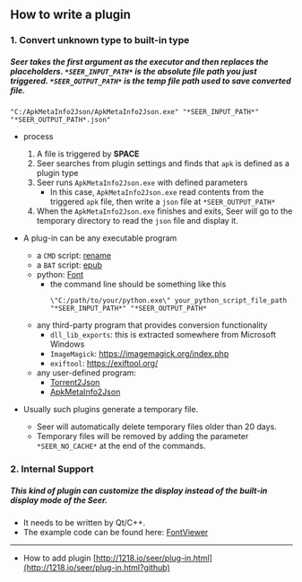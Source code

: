 ## How to write a plugin

### 1. Convert unknown type to built-in type

##### Seer takes the first argument as the executor and then replaces the placeholders. `*SEER_INPUT_PATH*` is the absolute file path you just triggered. `*SEER_OUTPUT_PATH*` is the temp file path used to save converted file.

```batch
"C:/ApkMetaInfo2Json/ApkMetaInfo2Json.exe" "*SEER_INPUT_PATH*" "*SEER_OUTPUT_PATH*.json"
```

- process

  1. A file is triggered by **SPACE**
  2. Seer searches from plugin settings and finds that `apk` is defined as a plugin type
  3. Seer runs `ApkMetaInfo2Json.exe` with defined parameters
     - In this case, `ApkMetaInfo2Json.exe` read contents from the triggered `apk` file, then write a `json` file at `*SEER_OUTPUT_PATH*`
  4. When the `ApkMetaInfo2Json.exe` finishes and exits, Seer will go to the temporary directory to read the `json` file and display it.

- A plug-in can be any executable program

  - a `CMD` script: [rename](https://github.com/ccseer/Seer-plugins/tree/master/rename)
  - a `BAT` script: [epub](https://github.com/ccseer/Seer-plugins/tree/master/epub)
  - python: [Font](https://github.com/ccseer/Seer-plugins/tree/master/font)
    - the command line should be something like this
      ```batch
      \"C:/path/to/your/python.exe\" your_python_script_file_path "*SEER_INPUT_PATH*" "*SEER_OUTPUT_PATH*
      ```
  - any third-party program that provides conversion functionality
    - `dll_lib_exports`: this is extracted somewhere from Microsoft Windows
    - `ImageMagick`: https://imagemagick.org/index.php
    - `exiftool`: https://exiftool.org/
  - any user-defined program:
    - [Torrent2Json](https://github.com/ccseer/Seer-plugins/tree/master/Qt_Torrent2Json)
    - [ApkMetaInfo2Json](https://github.com/ccseer/Seer-plugins/tree/master/Qt_ApkMetaInfo2Json)

- Usually such plugins generate a temporary file.
  - Seer will automatically delete temporary files older than 20 days.
  - Temporary files will be removed by adding the parameter `*SEER_NO_CACHE*` at the end of the commands.

### 2. Internal Support

##### This kind of plugin can customize the display instead of the built-in display mode of the Seer.

- It needs to be written by Qt/C++.
- The example code can be found here: [FontViewer](https://github.com/ccseer/FontViewer)

---

- How to add plugin
  [http://1218.io/seer/plug-in.html](http://1218.io/seer/plug-in.html?github)
